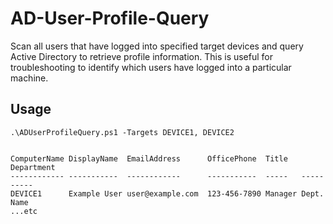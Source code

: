 # AD-User-Profile-Query
Scan all users that have logged into specified target devices and query Active Directory to retrieve profile information. 
This is useful for troubleshooting to identify which users have logged into a particular machine.

## Usage
```
.\ADUserProfileQuery.ps1 -Targets DEVICE1, DEVICE2


ComputerName DisplayName  EmailAddress      OfficePhone  Title   Department                 
------------ -----------  ------------      -----------  -----   ----------                 
DEVICE1      Example User user@example.com  123-456-7890 Manager Dept. Name
...etc                                                                                           
```
